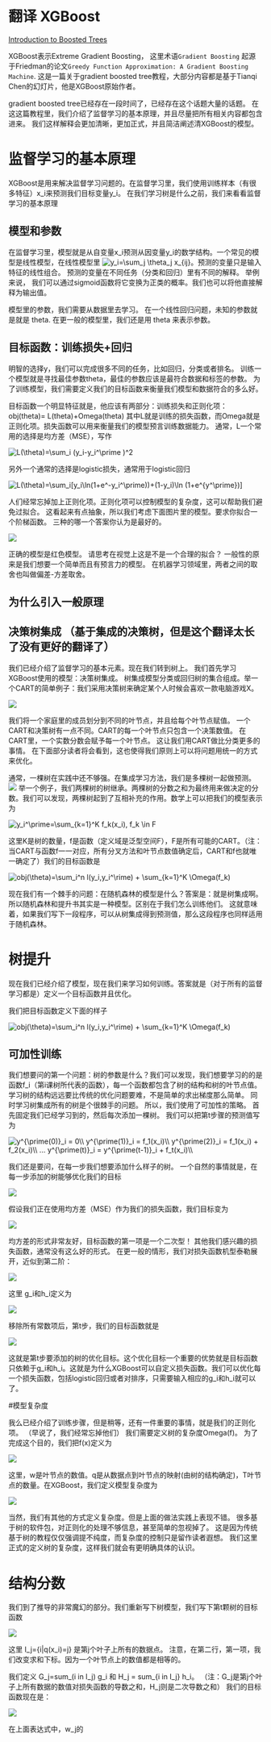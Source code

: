 # 翻译 XGBoost

[Introduction to Boosted Trees](https://xgboost.readthedocs.io/en/latest/tutorials/model.html)


XGBoost表示Extreme Gradient Boosting，
这里术语`Gradient Boosting` 起源于Friedman的论文`Greedy Function Approximation: A Gradient Boosting Machine`. 
这是一篇关于gradient boosted tree教程，大部分内容都是基于Tianqi Chen的幻灯片，他是XGBoost原始作者。

gradient boosted tree已经存在一段时间了，已经存在这个话题大量的话题。
在这这篇教程里，我们介绍了监督学习的基本原理，并且尽量把所有相关内容都包含进来。
我们这样解释会更加清晰，更加正式，并且简洁阐述清XGBoost的模型。

# 监督学习的基本原理
XGBoost是用来解决监督学习问题的。在监督学习里，我们使用训练样本（有很多特征）x_i来预测我们目标变量y_i。
在我们学习树是什么之前，我们来看看监督学习的基本原理

## 模型和参数

在监督学习里，模型就是从自变量x_i预测从因变量y_i的数学结构。一个常见的模型是线性模型，在线性模型里
<img src="https://latex.codecogs.com/gif.latex?y_i=\sum_j&space;\theta_j&space;x_{ij}" title="y_i=\sum_j \theta_j x_{ij}" />。预测的变量只是输入特征的线性组合。
预测的变量在不同任务（分类和回归）里有不同的解释。 举例来说， 我们可以通过sigmoid函数将它变换为正类的概率。我们也可以将他直接解释为输出值。

模型里的参数，我们需要从数据里去学习。 在一个线性回归问题，未知的参数就是就是 theta. 在更一般的模型里，我们还是用 theta 来表示参数。

## 目标函数：训练损失+回归

明智的选择y，我们可以完成很多不同的任务，比如回归，分类或者排名。
训练一个模型就是寻找最佳参数theta，最佳的参数应该是最符合数据和标签的参数。
为了训练模型，我们需要定义我们的目标函数来衡量我们模型和数据符合的多么好。

目标函数一个明显特征就是，他应该有两部分：训练损失和正则化项： obj(theta)= L(theta)+Omega(theta)
其中L就是训练的损失函数，而Omega就是正则化项。损失函数可以用来衡量我们的模型预言训练数据能力。
通常，L一个常用的选择是均方差（MSE），写作

<img src="https://latex.codecogs.com/gif.latex?L(\theta)=\sum_i&space;(y_i-y_i^\prime&space;)^2" title="L(\theta)=\sum_i (y_i-y_i^\prime )^2" />

另外一个通常的选择是logistic损失，通常用于logistic回归

<img src="https://latex.codecogs.com/gif.latex?L(\theta)=\sum_i[y_i\ln(1&plus;e^-y_i^\prime))&plus;(1-y_i)\ln&space;(1&plus;e^{y^\prime})]" title="L(\theta)=\sum_i[y_i\ln(1+e^-y_i^\prime))+(1-y_i)\ln (1+e^{y^\prime})]" />

人们经常忘掉加上正则化项。正则化项可以控制模型的复杂度，这可以帮助我们避免过拟合。
这看起来有点抽象，所以我们考虑下面图片里的模型。要求你拟合一个阶梯函数。
三种的哪一个答案你认为是最好的。

![](XGBoost/step_fit.png)

正确的模型是红色模型。
请思考在视觉上这是不是一个合理的拟合？
一般性的原来是我们想要一个简单而且有预言力的模型。
在机器学习领域里，两者之间的取舍也叫做偏差-方差取舍。

## 为什么引入一般原理

## 决策树集成 （基于集成的决策树，但是这个翻译太长了没有更好的翻译了）

我们已经介绍了监督学习的基本元素。现在我们转到树上。
我们首先学习XGBoost使用的模型：决策树集成。
树集成模型分类或回归树的集合组成。举一个CART的简单例子：我们采用决策树来确定某个人时候会喜欢一款电脑游戏X。

![](XGBoost/cart.png)

我们将一个家庭里的成员划分到不同的叶节点，并且给每个叶节点赋值。
一个CART和决策树有一点不同。CART的每一个叶节点只包含一个决策数值。
在CART里，一个实数分数会赋予每一个叶节点。
这让我们用CART做比分类更多的事情。
在下面部分读者将会看到，这也使得我们原则上可以将问题用统一的方式来优化。

通常，一棵树在实践中还不够强。在集成学习方法，我们是多棵树一起做预测。
![](XGBoost/twocart.png)
举一个例子，我们两棵树的树继承。两棵树的分数之和为最终用来做决定的分数。我们可以发现，两棵树起到了互相补充的作用。数学上可以把我们的模型表示为

<img src="https://latex.codecogs.com/gif.latex?y_i^\prime=\sum_{k=1}^K&space;f_k(x_i),&space;f_k&space;\in&space;F" title="y_i^\prime=\sum_{k=1}^K f_k(x_i), f_k \in F" />

这里K是树的数量，f是函数（定义域是泛型空间F），F是所有可能的CART。（注：当CART与函数f一一对应，所有分叉方法和叶节点数值确定后，CART和f也就唯一确定了）我们的目标函数是

<img src="https://latex.codecogs.com/gif.latex?obj(\theta)=\sum_i^n&space;l(y_i,y_i^\rime)&space;&plus;&space;\sum_{k=1}^K&space;\Omega(f_k)" title="obj(\theta)=\sum_i^n l(y_i,y_i^\rime) + \sum_{k=1}^K \Omega(f_k)" />

现在我们有一个棘手的问题：在随机森林的模型是什么？答案是：就是树集成啊。
所以随机森林和提升书其实是一种模型。区别在于我们怎么训练他们。
这就意味着，如果我们写下一段程序，可以从树集成得到预测值，那么这段程序也同样适用于随机森林。

# 树提升

现在我们已经介绍了模型，现在我们来学习如何训练。答案就是（对于所有的监督学习都是）定义一个目标函数并且优化。

我们把目标函数定义下面的样子

<img src="https://latex.codecogs.com/gif.latex?obj(\theta)=\sum_i^n&space;l(y_i,y_i^\rime)&space;&plus;&space;\sum_{k=1}^K&space;\Omega(f_k)" title="obj(\theta)=\sum_i^n l(y_i,y_i^\rime) + \sum_{k=1}^K \Omega(f_k)" />

## 可加性训练

我们想要问的第一个问题：树的参数是什么？我们可以发现，我们想要学习的的是函数f_i（第i课树所代表的函数），每一个函数都包含了树的结构和树的叶节点值。
学习树的结构远远要比传统的优化问题要难，不是简单的求出梯度那么简单。
同时学习树集成所有的树是个很棘手的问题。
所以，我们使用了可加性的策略。
首先固定我们已经学习到的，然后每次添加一棵树。
我们可以把第t步骤的预测值写为

<img src="https://latex.codecogs.com/gif.latex?y^{\prime(0)}_i&space;=&space;0\\&space;y^{\prime(1)}_i&space;=&space;f_1(x_i)\\&space;y^{\prime(2)}_i&space;=&space;f_1(x_i)&space;&plus;&space;f_2(x_i)\\&space;...&space;y^{\prime(t)}_i&space;=&space;y^{\prime(t-1)}_i&space;&plus;&space;f_t(x_i)\\" title="y^{\prime(0)}_i = 0\\ y^{\prime(1)}_i = f_1(x_i)\\ y^{\prime(2)}_i = f_1(x_i) + f_2(x_i)\\ ... y^{\prime(t)}_i = y^{\prime(t-1)}_i + f_t(x_i)\\" />

我们还是要问，在每一步我们想要添加什么样子的树。
一个自然的事情就是，在每一步添加的树能够优化我们的目标

![](XGBoost/f5.png)

假设我们正在使用均方差（MSE）作为我们的损失函数，我们目标变为

![](XGBoost/f6.png)

均方差的形式非常友好，目标函数的第一项是一个二次型！
其他我们感兴趣的损失函数，通常没有这么好的形式。
在更一般的情形，我们对损失函数机型泰勒展开，近似到第二阶：

![](XGBoost/f7.png)

这里 g_i和h_i定义为

![](XGBoost/f8.png)

移除所有常数项后，第t步，我们的目标函数就是

![](XGBoost/f9.png)

这就是第t步要添加的树的优化目标。这个优化目标一个重要的优势就是目标函数只依赖于g_i和h_i。这就是为什么XGBoost可以自定义损失函数。我们可以优化每一个损失函数，包括logistic回归或者对排序，只需要输入相应的g_i和h_i就可以了。

#模型复杂度

我么已经介绍了训练步骤，但是稍等，还有一件重要的事情，就是我们的正则化项。
（早说了，我们经常忘掉他们）
我们需要定义树的复杂度Omega(f)。
为了完成这个目的，我们把f(x)定义为

![](XGBoost/f10.png)

这里，w是叶节点的数值。q是从数据点到叶节点的映射(由树的结构确定)，T叶节点的数量。在XGBoost，我们定义模型复杂度为

![](XGBoost/f11.png)

当然，我们有其他的方式定义复杂度。但是上面的做法实践上表现不错。
很多基于树的软件包，对正则化的处理不够信息，甚至简单的忽视掉了。
这是因为传统基于树的教程仅仅强调提不纯度，而复杂度的控制只是留作读者遐想。
我们这里正式的定义树的复杂度，这样我们就会有更明确具体的认识。

# 结构分数

我们到了推导的非常魔幻的部分。我们重新写下树模型，我们写下第t颗树的目标函数

![](XGBoost/f12.png)

这里 I_j={i|q(x_i)=j} 是第j个叶子上所有的数据点。
注意，在第二行，第一项，我们改变求和下标。因为一个叶节点上的数值都是相等的。

我们定义 G_j=sum_(i in I_j) g_i 和 H_j = sum_{i in I_j} h_i。
（注：G_j是第j个叶子上所有数据的数值对损失函数的导数之和，H_j则是二次导数之和）
我们的目标函数现在是：

![](XGBoost/f13.png)

在上面表达式中，w_j的





















